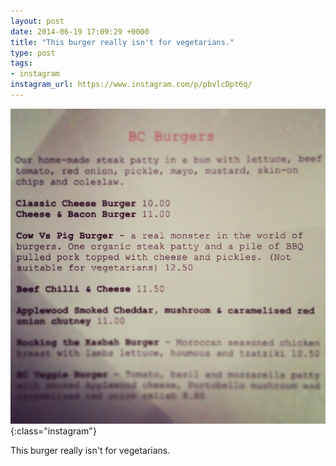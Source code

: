 ```yaml
---
layout: post
date: 2014-06-19 17:09:29 +0000
title: "This burger really isn't for vegetarians."
type: post
tags:
- instagram
instagram_url: https://www.instagram.com/p/pbvlcDpt6q/
---
```


![Instagram - pbvlcDpt6q](/assets/pbvlcDpt6q.jpg){:class="instagram"}

This burger really isn't for vegetarians.
